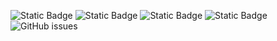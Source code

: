![Static Badge](https://img.shields.io/badge/blacklists-60-000000) ![Static Badge](https://img.shields.io/badge/blacklisted-3049950-cc0000) ![Static Badge](https://img.shields.io/badge/whitelisted-2242-00CC00) ![Static Badge](https://img.shields.io/badge/streaming_blacklist-28106-000000) ![GitHub issues](https://img.shields.io/github/issues/fabriziosalmi/blacklists)
